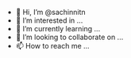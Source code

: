 - 👋 Hi, I’m @sachinnitn
- 👀 I’m interested in ...
- 🌱 I’m currently learning ...
- 💞️ I’m looking to collaborate on ...
- 📫 How to reach me ...

<!---
sachinnitn/sachinnitn is a ✨ special ✨ repository because its `README.md` (this file) appears on your GitHub profile.
You can click the Preview link to take a look at your changes.
--->
